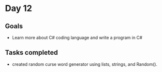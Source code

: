 # Day 12
## Goals
* Learn more about C# coding language and write a program in C#


## Tasks completed
* created random curse word generator using lists, strings, and Random().